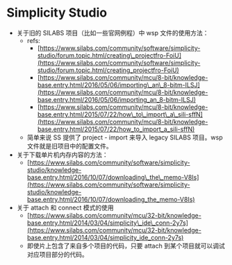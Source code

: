 # Simplicity Studio

* 关于旧的 SILABS 项目（比如一些官网例程）中 wsp 文件的使用方法：
  * refs: 
    * [https://www.silabs.com/community/software/simplicity-studio/forum.topic.html/creating\_projectfro-FoiU](https://www.silabs.com/community/software/simplicity-studio/forum.topic.html/creating_projectfro-FoiU) 
    * [https://www.silabs.com/community/mcu/8-bit/knowledge-base.entry.html/2016/05/06/importing\_an\_8-bitm-ILSJ](https://www.silabs.com/community/mcu/8-bit/knowledge-base.entry.html/2016/05/06/importing_an_8-bitm-ILSJ)
    * [https://www.silabs.com/community/mcu/8-bit/knowledge-base.entry.html/2015/07/22/how\_to\_import\_a\_sili-sffN](https://www.silabs.com/community/mcu/8-bit/knowledge-base.entry.html/2015/07/22/how_to_import_a_sili-sffN)
  * 简单来说 SS 提供了 project - import 来导入 legacy SILABS 项目。wsp 文件就是旧项目中的配置文件。
* 关于下载单片机内存内容的方法：
  * [https://www.silabs.com/community/software/simplicity-studio/knowledge-base.entry.html/2016/10/07/downloading\_the\_memo-V8Is](https://www.silabs.com/community/software/simplicity-studio/knowledge-base.entry.html/2016/10/07/downloading_the_memo-V8Is)
* 关于 attach 和 connect 模式的使用
  * [https://www.silabs.com/community/mcu/32-bit/knowledge-base.entry.html/2014/03/04/simplicity\_ide\_conn-2y7s](https://www.silabs.com/community/mcu/32-bit/knowledge-base.entry.html/2014/03/04/simplicity_ide_conn-2y7s)
  * 即使片上包含了来自多个项目的代码，只要 attach 到某个项目就可以调试对应项目部分的代码。

